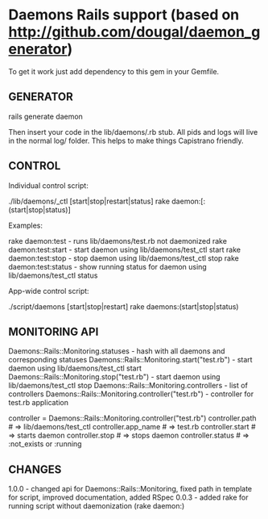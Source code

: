 Daemons Rails support (based on http://github.com/dougal/daemon_generator)
================

To get it work just add dependency to this gem in your Gemfile.

## GENERATOR ##

  rails generate daemon <name>

Then insert your code in the lib/daemons/<name>.rb stub. All pids and logs will live in the normal log/ folder. This helps to make things Capistrano friendly.

## CONTROL ##

Individual control script:

  ./lib/daemons/<name>_ctl [start|stop|restart|status]
  rake daemon:<name>[:(start|stop|status)]

Examples:

  rake daemon:test - runs lib/daemons/test.rb not daemonized
  rake daemon:test:start - start daemon using lib/daemons/test_ctl start
  rake daemon:test:stop - stop daemon using lib/daemons/test_ctl stop
  rake daemon:test:status - show running status for daemon using lib/daemons/test_ctl status

App-wide control script:
  
  ./script/daemons [start|stop|restart]
  rake daemons:(start|stop|status)

## MONITORING API ##

  Daemons::Rails::Monitoring.statuses - hash with all daemons and corresponding statuses
  Daemons::Rails::Monitoring.start("test.rb") - start daemon using lib/daemons/test_ctl start
  Daemons::Rails::Monitoring.stop("test.rb") - start daemon using lib/daemons/test_ctl stop
  Daemons::Rails::Monitoring.controllers - list of controllers
  Daemons::Rails::Monitoring.controller("test.rb") - controller for test.rb application
  
  controller = Daemons::Rails::Monitoring.controller("test.rb")
  controller.path # => lib/daemons/test_ctl
  controller.app_name # => test.rb
  controller.start # => starts daemon
  controller.stop # => stops daemon
  controller.status # => :not_exists or :running

## CHANGES ##

1.0.0 - changed api for Daemons::Rails::Monitoring, fixed path in template for script, improved documentation, added RSpec
0.0.3 - added rake for running script without daemonization (rake daemon:<name>)